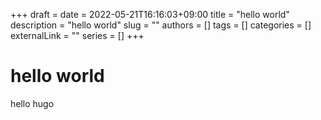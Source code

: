 +++ 
draft = 
date = 2022-05-21T16:16:03+09:00
title = "hello world"
description = "hello world"
slug = ""
authors = []
tags = []
categories = []
externalLink = ""
series = []
+++

# hello world
hello hugo

